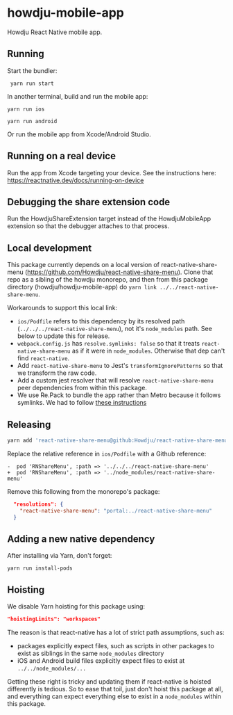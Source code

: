 # howdju-mobile-app

Howdju React Native mobile app.

## Running

Start the bundler:

```shell
 yarn run start
```

In another terminal, build and run the mobile app:

```shell
yarn run ios
```

```shell
yarn run android
```

Or run the mobile app from Xcode/Android Studio.

## Running on a real device

Run the app from Xcode targeting your device. See the instructions here:
<https://reactnative.dev/docs/running-on-device>

## Debugging the share extension code

Run the HowdjuShareExtension target instead of the HowdjuMobileApp extension so
that the debugger attaches to that process.

## Local development

This package currently depends on a local version of react-native-share-menu
(<https://github.com/Howdju/react-native-share-menu>). Clone that repo as a
sibling of the howdju monorepo, and then from this package directory
(howdju/howdju-mobile-app) do `yarn link ../../react-native-share-menu`.

Workarounds to support this local link:

- `ios/Podfile` refers to this dependency by its resolved path
  (`../../../react-native-share-menu`), not it's `node_modules` path. See below
  to update this for release.
- `webpack.config.js` has `resolve.symlinks: false` so that
  it treats `react-native-share-menu` as if it were in `node_modules`. Otherwise
  that dep can't find `react-native`.
- Add `react-native-share-menu` to Jest's `transformIgnorePatterns` so that we
  transform the raw code.
- Add a custom jest resolver that will resolve `react-native-share-menu` peer
  dependencies from within this package.
- We use Re.Pack to bundle the app rather than Metro because it follows
  symlinks. We had to follow
  [these instructions](http://web.archive.org/web/20220724134937/https://re-pack.netlify.app/docs/getting-started/)

## Releasing

```sh
yarn add 'react-native-share-menu@github:Howdju/react-native-share-menu#ff9c65e456cf80b23b881ed2e1247f14337260ec'
```

Replace the relative reference in `ios/Podfile` with a Github reference:

```Podfile
-  pod 'RNShareMenu', :path => '../../../react-native-share-menu'
+  pod 'RNShareMenu', :path => '../node_modules/react-native-share-menu'
```

Remove this following from the monorepo's package:

```json
  "resolutions": {
    "react-native-share-menu": "portal:../react-native-share-menu"
  }
```

## Adding a new native dependency

After installing via Yarn, don't forget:

```shell
yarn run install-pods
```

## Hoisting

We disable Yarn hoisting for this package using:

```json
"hoistingLimits": "workspaces"
```

The reason is that react-native has a lot of strict path assumptions, such as:

- packages explicitly expect files, such as scripts in other packages to exist as siblings in the
  same `node_modules` directory
- iOS and Android build files explicitly expect files to exist at `../../node_modules/...`

Getting these right is tricky and updating them if react-native is hoisted differently is tedious.
So to ease that toil, just don't hoist this package at all, and everything can expect everything
else to exist in a `node_modules` within this package.
